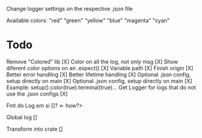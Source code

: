 Change logger settings on the respective .json file

Available colors:
"red"
"green"
"yellow"
"blue"
"magenta"
"cyan"

# Todo
Remove "Colored" lib [X]
Color on all the log, not only msg [X]
Show diferent color options on an .expect() [X]
Variable path [X]
Finish origin [X]
Better error handling [X]
Better lifetime handling [X]
Optional .json config, setup directly on main [X] 
Optional .json config, setup directly on main [X] 
Example: setup().color(true).terminal(true)...
Get Logger for logs that do not use the .json configs [X]

Fmt do Log em si []? <- how?>

Global log []

Transform into crate []